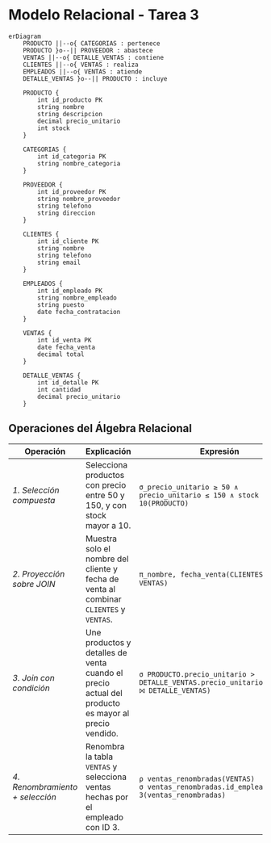 # Modelo Relacional - Tarea 3

```mermaid
erDiagram
    PRODUCTO ||--o{ CATEGORIAS : pertenece
    PRODUCTO }o--|| PROVEEDOR : abastece
    VENTAS ||--o{ DETALLE_VENTAS : contiene
    CLIENTES ||--o{ VENTAS : realiza
    EMPLEADOS ||--o{ VENTAS : atiende
    DETALLE_VENTAS }o--|| PRODUCTO : incluye

    PRODUCTO {
        int id_producto PK
        string nombre
        string descripcion
        decimal precio_unitario
        int stock
    }

    CATEGORIAS {
        int id_categoria PK
        string nombre_categoria
    }

    PROVEEDOR {
        int id_proveedor PK
        string nombre_proveedor
        string telefono
        string direccion
    }

    CLIENTES {
        int id_cliente PK
        string nombre
        string telefono
        string email
    }

    EMPLEADOS {
        int id_empleado PK
        string nombre_empleado
        string puesto
        date fecha_contratacion
    }

    VENTAS {
        int id_venta PK
        date fecha_venta
        decimal total
    }

    DETALLE_VENTAS {
        int id_detalle PK
        int cantidad
        decimal precio_unitario
    }
```

## Operaciones del Álgebra Relacional

| **Operación**                 | **Explicación**                                                                                              | **Expresión**                                                                 |
|-------------------------------|--------------------------------------------------------------------------------------------------------------|--------------------------------------------------------------------------------|
| *1. Selección compuesta*        | Selecciona productos con precio entre 50 y 150, y con stock mayor a 10.                                      | `σ_precio_unitario ≥ 50 ∧ precio_unitario ≤ 150 ∧ stock > 10(PRODUCTO)`      |
| *2. Proyección sobre JOIN*      | Muestra solo el nombre del cliente y fecha de venta al combinar `CLIENTES` y `VENTAS`.                      | `π_nombre, fecha_venta(CLIENTES ⨝ VENTAS)`                                    |
| *3. Join con condición*         | Une productos y detalles de venta cuando el precio actual del producto es mayor al precio vendido.          | `σ PRODUCTO.precio_unitario > DETALLE_VENTAS.precio_unitario(PRODUCTO ⨝ DETALLE_VENTAS)` |
| *4. Renombramiento + selección* | Renombra la tabla `VENTAS` y selecciona ventas hechas por el empleado con ID 3.                             | `ρ ventas_renombradas(VENTAS)`<br>`σ ventas_renombradas.id_empleado = 3(ventas_renombradas)` |
